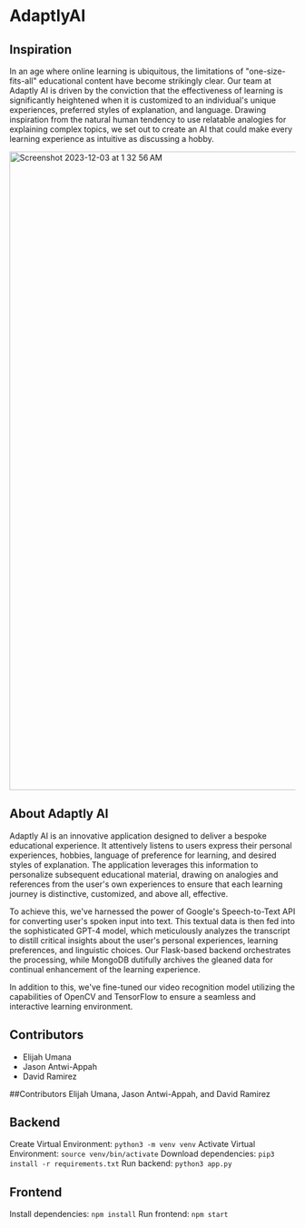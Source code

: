 # AdaptlyAI

## Inspiration

In an age where online learning is ubiquitous, the limitations of "one-size-fits-all" educational content have become strikingly clear. Our team at Adaptly AI is driven by the conviction that the effectiveness of learning is significantly heightened when it is customized to an individual's unique experiences, preferred styles of explanation, and language. Drawing inspiration from the natural human tendency to use relatable analogies for explaining complex topics, we set out to create an AI that could make every learning experience as intuitive as discussing a hobby.

<img width="1123" alt="Screenshot 2023-12-03 at 1 32 56 AM" src="https://github.com/dramirez4/AdaptlyAI/assets/121345656/853c97a9-5014-4259-b124-1944aaec0a4b">


## About Adaptly AI

Adaptly AI is an innovative application designed to deliver a bespoke educational experience. It attentively listens to users express their personal experiences, hobbies, language of preference for learning, and desired styles of explanation. The application leverages this information to personalize subsequent educational material, drawing on analogies and references from the user's own experiences to ensure that each learning journey is distinctive, customized, and above all, effective.

To achieve this, we've harnessed the power of Google's Speech-to-Text API for converting user's spoken input into text. This textual data is then fed into the sophisticated GPT-4 model, which meticulously analyzes the transcript to distill critical insights about the user's personal experiences, learning preferences, and linguistic choices. Our Flask-based backend orchestrates the processing, while MongoDB dutifully archives the gleaned data for continual enhancement of the learning experience.

In addition to this, we've fine-tuned our video recognition model utilizing the capabilities of OpenCV and TensorFlow to ensure a seamless and interactive learning environment.

## Contributors

- Elijah Umana
- Jason Antwi-Appah
- David Ramirez


##Contributors Elijah Umana, Jason Antwi-Appah, and 
David Ramirez

## Backend
Create Virtual Environment: `python3 -m venv venv`
Activate Virtual Environment: `source venv/bin/activate`
Download dependencies: `pip3 install -r requirements.txt`
Run backend: `python3 app.py`

## Frontend
Install dependencies: `npm install`
Run frontend: `npm start`
